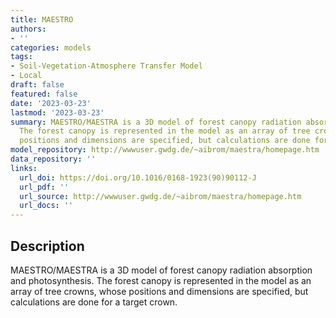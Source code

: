 ```yaml
---
title: MAESTRO
authors:
- ''
categories: models
tags:
- Soil-Vegetation-Atmosphere Transfer Model
- Local
draft: false
featured: false
date: '2023-03-23'
lastmod: '2023-03-23'
summary: MAESTRO/MAESTRA is a 3D model of forest canopy radiation absorption and photosynthesis.
  The forest canopy is represented in the model as an array of tree crowns, whose
  positions and dimensions are specified, but calculations are done for a target crown.
model_repository: http://wwwuser.gwdg.de/~aibrom/maestra/homepage.htm
data_repository: ''
links:
  url_doi: https://doi.org/10.1016/0168-1923(90)90112-J
  url_pdf: ''
  url_source: http://wwwuser.gwdg.de/~aibrom/maestra/homepage.htm
  url_docs: ''
---
```


## Description

MAESTRO/MAESTRA is a 3D model of forest canopy radiation absorption and photosynthesis. The forest canopy is represented in the model as an array of tree crowns, whose positions and dimensions are specified, but calculations are done for a target crown.

